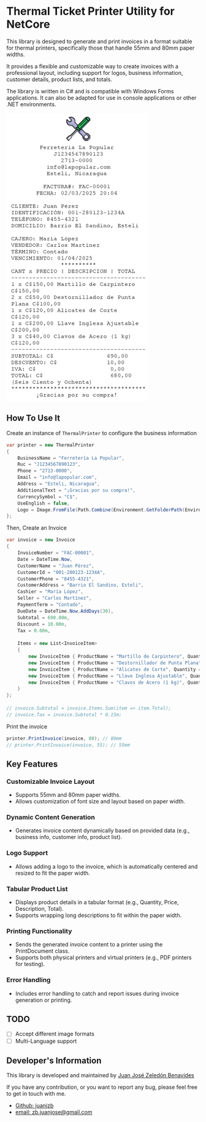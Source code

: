 # Thermal Ticket Printer Utility for NetCore

This library is designed to generate and print invoices in a format suitable for thermal printers, specifically those that handle 55mm and 80mm paper widths.

It provides a flexible and customizable way to create invoices with a professional layout, including support for logos, business information, customer details, product lists, and totals.

The library is written in C# and is compatible with Windows Forms applications. It can also be adapted for use in console applications or other .NET environments.

![image 0](images/README/71617f7b6572c4b37414ea64b30c6f0a6d12edfbc1b51d0c18607ac73d4eac72.bmp)

## How To Use It

Create an instance of `ThermalPrinter` to configure the business information

```csharp
var printer = new ThermalPrinter
{
    BusinessName = "Ferretería La Popular",
    Ruc = "J1234567890123",
    Phone = "2713-0000",
    Email = "info@lapopular.com",
    Address = "Esteli, Nicaragua",
    AdditionalText = "¡Gracias por su compra!",
    CurrencySymbol = "C$",
    UseEnglish = false,
    Logo = Image.FromFile(Path.Combine(Environment.GetFolderPath(Environment.SpecialFolder.UserProfile), "Downloads", "logo.png"))
};
```

Then, Create an Invoice

```csharp
var invoice = new Invoice
{
    InvoiceNumber = "FAC-00001",
    Date = DateTime.Now,
    CustomerName = "Juan Pérez",
    CustomerId = "001-280123-1234A",
    CustomerPhone = "8455-4321",
    CustomerAddress = "Barrio El Sandino, Esteli",
    Cashier = "María López",
    Seller = "Carlos Martínez",
    PaymentTerm = "Contado",
    DueDate = DateTime.Now.AddDays(30),
    Subtotal = 690.00m,
    Discount = 10.00m,
    Tax = 0.00m,

    Items = new List<InvoiceItem>
    {
        new InvoiceItem { ProductName = "Martillo de Carpintero", Quantity = 1, Price = 150.00m },
        new InvoiceItem { ProductName = "Destornillador de Punta Plana", Quantity = 2, Price = 50.00m },
        new InvoiceItem { ProductName = "Alicates de Corte", Quantity = 1, Price = 120.00m },
        new InvoiceItem { ProductName = "Llave Inglesa Ajustable", Quantity = 1, Price = 200.00m },
        new InvoiceItem { ProductName = "Clavos de Acero (1 kg)", Quantity = 3, Price = 40.00m }
    }
};

// invoice.Subtotal = invoice.Items.Sum(item => item.Total);
// invoice.Tax = invoice.Subtotal * 0.15m;
```

Print the invoice

```csharp
printer.PrintInvoice(invoice, 80); // 80mm
// printer.PrintInvoice(invoice, 55); // 55mm
```

## Key Features

### Customizable Invoice Layout

- Supports 55mm and 80mm paper widths.
- Allows customization of font size and layout based on paper width.

### Dynamic Content Generation

- Generates invoice content dynamically based on provided data (e.g., business info, customer info, product list).

### Logo Support

- Allows adding a logo to the invoice, which is automatically centered and resized to fit the paper width.

### Tabular Product List

- Displays product details in a tabular format (e.g., Quantity, Price, Description, Total).
- Supports wrapping long descriptions to fit within the paper width.

### Printing Functionality

- Sends the generated invoice content to a printer using the PrintDocument class.
- Supports both physical printers and virtual printers (e.g., PDF printers for testing).

### Error Handling

- Includes error handling to catch and report issues during invoice generation or printing.

## TODO

- [ ] Accept different image formats
- [ ] Multi-Language support

## Developer's Information

This library is developed and maintained by [Juan José Zeledón Benavides](https://www.linkedin.com/in/juanjzb/)

If you have any contribution, or you want to report any bug, please feel free to get in touch with me.

- [Github: juanjzb](https://github.com/juanjzb)
- [email: zb.juanjose@gmail.com](mailto:zb.juanjose@gmail.com)
